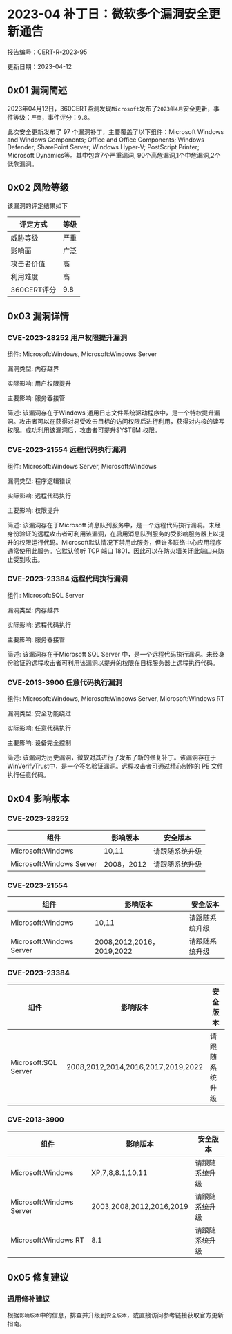 # 2023-04 补丁日：微软多个漏洞安全更新通告

报告编号：CERT-R-2023-95

更新日期：2023-04-12

## 0x01  漏洞简述

2023年04月12日，360CERT监测发现`Microsoft`发布了`2023年4月`安全更新，事件等级：`严重`，事件评分：`9.8`。

此次安全更新发布了 97 个漏洞补丁，主要覆盖了以下组件：Microsoft Windows and Windows Components; Office and Office Components; Windows Defender; SharePoint Server; Windows Hyper-V; PostScript Printer; Microsoft Dynamics等。其中包含7个严重漏洞, 90个高危漏洞,1个中危漏洞,2个低危漏洞。

## 0x02  风险等级

该漏洞的评定结果如下

| 评定方式    | 等级 |
| ----------- | ---- |
| 威胁等级    | 严重 |
| 影响面      | 广泛 |
| 攻击者价值  | 高   |
| 利用难度    | 高   |
| 360CERT评分 | 9.8  |

## 0x03  漏洞详情

### CVE-2023-28252 用户权限提升漏洞

组件: Microsoft:Windows, Microsoft:Windows Server

漏洞类型: 内存越界

实际影响: 用户权限提升

主要影响: 服务器接管

简述: 该漏洞存在于Windows 通用日志文件系统驱动程序中，是一个特权提升漏洞。攻击者可以在获得对易受攻击目标的访问权限后进行利用，获得对内核的读写权限。成功利用该漏洞后，攻击者可提升SYSTEM 权限。

### CVE-2023-21554 远程代码执行漏洞

组件: Microsoft:Windows Server, Microsoft:Windows

漏洞类型: 程序逻辑错误

实际影响: 远程代码执行

主要影响: 权限提升

简述: 该漏洞存在于Microsoft 消息队列服务中，是一个远程代码执行漏洞。未经身份验证的远程攻击者可利用该漏洞，在启用消息队列服务的受影响服务器上以提升的权限运行代码。Microsoft默认情况下禁用此服务，但许多联络中心应用程序通常使用此服务。它默认侦听 TCP 端口 1801，因此可以在防火墙关闭此端口来防止受到攻击。

### CVE-2023-23384 远程代码执行漏洞

组件: Microsoft:SQL Server

漏洞类型: 内存越界

实际影响: 远程代码执行

主要影响: 服务器接管

简述: 该漏洞存在于Microsoft SQL Server 中，是一个远程代码执行漏洞。未经身份验证的远程攻击者可利用该漏洞以提升的权限在目标服务器上远程执行代码。

### CVE-2013-3900 任意代码执行漏洞

组件: Microsoft:Windows, Microsoft:Windows Server, Microsoft:Windows RT

漏洞类型: 安全功能绕过

实际影响: 任意代码执行

主要影响: 设备完全控制

简述: 该漏洞为历史漏洞，微软对其进行了发布了新的修复补丁。该漏洞存在于WinVerifyTrust中，是一个签名验证漏洞。远程攻击者可通过精心制作的 PE 文件执行任意代码。

## 0x04  影响版本

### CVE-2023-28252

| 组件                     | 影响版本   | 安全版本       |
| ------------------------ | ---------- | -------------- |
| Microsoft:Windows        | 10,11      | 请跟随系统升级 |
| Microsoft:Windows Server | 2008，2012 | 请跟随系统升级 |

### CVE-2023-21554

| 组件                     | 影响版本                  | 安全版本       |
| ------------------------ | ------------------------- | -------------- |
| Microsoft:Windows        | 10,11                     | 请跟随系统升级 |
| Microsoft:Windows Server | 2008,2012,2016，2019,2022 | 请跟随系统升级 |

### CVE-2023-23384

| 组件                 | 影响版本                           | 安全版本       |
| -------------------- | ---------------------------------- | -------------- |
| Microsoft:SQL Server | 2008,2012,2014,2016,2017,2019,2022 | 请跟随系统升级 |

### CVE-2013-3900

| 组件                     | 影响版本                 | 安全版本       |
| ------------------------ | ------------------------ | -------------- |
| Microsoft:Windows        | XP,7,8,8.1,10,11         | 请跟随系统升级 |
| Microsoft:Windows Server | 2003,2008,2012,2016,2019 | 请跟随系统升级 |
| Microsoft:Windows RT     | 8.1                      | 请跟随系统升级 |

## 0x05  修复建议

### 通用修补建议

根据`影响版本`中的信息，排查并升级到`安全版本`，或直接访问参考链接获取官方更新指南。